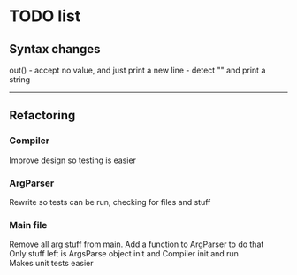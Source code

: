 # TODO list

## Syntax changes
out() - accept no value, and just print a new line
      - detect "" and print a string
___

## Refactoring
### Compiler
Improve design so testing is easier

### ArgParser
Rewrite so tests can be run, checking for files and stuff

### Main file
Remove all arg stuff from main. Add a function to ArgParser to do that  
Only stuff left is ArgsParse object init and Compiler init and run  
Makes unit tests easier  